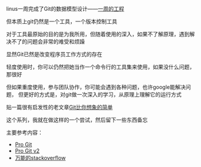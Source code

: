 linus一周完成了Git的数据模型设计——[一周的工程](https://lkml.org/lkml/2005/4/6/121)

但本质上git仍然是一个工具，一个版本控制工具

对于工具最原始的目的是为我所用，但随着使用的深入，如果不了解原理，遇到解决不了的问题会非常的难受和烦躁

显然Git已然是改变程序员工作方式的存在

轻度使用时，你可以仍然把她当作一个命令行的工具集来使用，如果没什么问题，那很好  

但如果重度使用，参与团队协作，你可能会遇到各种问题，也许google能解决问题，
但更好的方式是，对git做一次深入的学习，从原理上理解它的运行方式

贴一篇很有启发性的老文章[Git比你想象的简单](http://nfarina.com/post/9868516270/git-is-simpler)

这个系列，我就在做这样的一个尝试，然后留下一些东西备忘

主要参考内容：
- [Pro Git](https://progit.bootcss.com/#_getting_started)
- [Pro Git v2](https://git-scm.com/book/zh/v2/%E8%B5%B7%E6%AD%A5-%E5%85%B3%E4%BA%8E%E7%89%88%E6%9C%AC%E6%8E%A7%E5%88%B6)
- [万能的stackoverflow](https://stackoverflow.com)